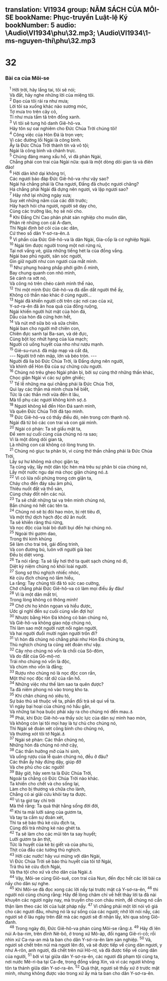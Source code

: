 translation: VI1934
group: NĂM SÁCH CỦA MÔI-SE
bookName: Phục-truyền Luật-lệ Ký 
bookNumber: 5
audio: \Audio\VI1934\phu\32.mp3; \Audio\VI1934\1-ms-nguyen-thi\phu\32.mp3
-------

<div class="title"><h1>32</h1><h3>Bài ca của Môi-se</h3></div>
<span class="verse phu_32_1"> <sup>1</sup> Hỡi trời, hãy lắng tai, tôi sẽ nói; <br/> Và đất, hãy nghe những lời của miệng tôi. <br/></span>
<span class="verse phu_32_2"> <sup>2</sup> Đạo của tôi rải ra như mưa; <br/> Lời tôi sa xuống khác nào sương móc, <br/> Tợ mưa tro trên cây cỏ, <br/> Tỉ như mưa tầm tã trên đồng xanh. <br/></span>
<span class="verse phu_32_3"> <sup>3</sup> Vì tôi sẽ tung hô danh Giê-hô-va. <br/> Hãy tôn sự oai nghiêm cho Đức Chúa Trời chúng tôi! <br/></span>
<span class="verse phu_32_4"> <sup>4</sup> Công việc của Hòn Đá là trọn vẹn; <br/> Vì các đường lối Ngài là công bình. <br/> Ấy là Đức Chúa Trời thành tín và vô tội; <br/> Ngài là công bình và chánh trực. <br/></span>
<span class="verse phu_32_5"> <sup>5</sup> Chúng đáng mang xấu hổ, vì đã phản Ngài, <br/> Chẳng phải con trai của Ngài nữa: quả là một dòng dõi gian tà và điên đảo! <br/></span>
<span class="verse phu_32_6"> <sup>6</sup> Hỡi dân khờ dại không trí, <br/> Các ngươi báo đáp Đức Giê-hô-va như vậy sao? <br/> Ngài há chẳng phải là Cha ngươi, Đấng đã chuộc ngươi chăng? <br/> Há chẳng phải Ngài đã dựng nên ngươi, và lập ngươi sao? <br/></span>
<span class="verse phu_32_7"> <sup>7</sup> Hãy nhớ lại những ngày xưa; <br/> Suy xét những năm của các đời trước; <br/> Hãy hạch hỏi cha ngươi, người sẽ dạy cho, <br/> Cùng các trưởng lão, họ sẽ nói cho. <br/></span>
<span class="verse phu_32_8"> <sup>8</sup> Khi Đấng Chí Cao phân phát sản nghiệp cho muôn dân, <br/> Phân rẽ những con cái A-đam, <br/> Thì Ngài định bờ cõi của các dân, <br/> Cứ theo số dân Y-sơ-ra-ên.<a data-toggle="tooltip" data-placement="bottom" title="Cong 17:26">⚓</a><br/></span>
<span class="verse phu_32_9"> <sup>9</sup> Vì phần của Đức Giê-hô-va là dân Ngài, Gia-cốp là cơ nghiệp Ngài. <br/></span>
<span class="verse phu_32_10"> <sup>10</sup> Ngài tìm được người trong một nơi rừng rú, <br/> Tại nơi vắng vẻ, giữa những tiếng hét la của đồng vắng. <br/> Ngài bao phủ người, săn sóc người, <br/> Gìn giữ người như con ngươi của mắt mình. <br/></span>
<span class="verse phu_32_11"> <sup>11</sup> Như phụng hoàng phấp phới giỡn ổ mình, <br/> Bay chung quanh con nhỏ mình, <br/> Sè cánh ra xớt nó, <br/> Và cõng nó trên chéo cánh mình thể nào, <br/></span>
<span class="verse phu_32_12"> <sup>12</sup> Thì một mình Đức Giê-hô-va đã dẫn dắt người thể ấy, <br/> Không có thần nào khác ở cùng người… <br/></span>
<span class="verse phu_32_13"> <sup>13</sup> Ngài đã khiến người cỡi trên các nơi cao của xứ, <br/> Y-sơ-ra-ên đã ăn hoa quả của đồng ruộng, <br/> Ngài khiến người hút mật của hòn đá, <br/> Dầu của hòn đá cứng hơn hết, <br/></span>
<span class="verse phu_32_14"> <sup>14</sup> Và nút mỡ sữa bò và sữa chiên. <br/> Ngài ban cho người mỡ chiên con, <br/> Chiên đực sanh tại Ba-san, và dê đực, <br/> Cùng bột lọc nhứt hạng của lúa mạch; <br/> Người có uống huyết của nho như rượu mạnh. <br/></span>
<span class="verse phu_32_15"> <sup>15</sup> Giê-su-run<a data-toggle="tooltip" data-placement="bottom" title="Giê-su-run là một tên của Dan Y-sơ-ra-ên dùng trong văn thi">⚓</a> đã mập mạp và cất đá, <br/> --- Người trở nên mập, lớn và béo tròn. --- <br/> Người đã lìa bỏ Đức Chúa Trời, là Đấng dựng nên người, <br/> Và khinh dể Hòn Đá của sự chửng cứu người. <br/></span>
<span class="verse phu_32_16"> <sup>16</sup> Chúng nó trêu ghẹo Ngài phân bì, bởi sự cúng thờ những thần khác, <br/> Chọc giận Ngài vì các sự gớm ghiếc; <br/></span>
<span class="verse phu_32_17"> <sup>17</sup> Tế lễ những ma quỉ chẳng phải là Đức Chúa Trời, <br/> Quì lạy các thần mà mình chưa hề biết, <br/> Tức là các thần mới vừa đến ít lâu, <br/> Mà tổ phụ các ngươi không kính sợ.<a data-toggle="tooltip" data-placement="bottom" title="1Co 10:20">⚓</a><br/></span>
<span class="verse phu_32_18"> <sup>18</sup> Ngươi không kể đến Hòn Đá sanh mình, <br/> Và quên Đức Chúa Trời đã tạo mình. <br/></span>
<span class="verse phu_32_19"> <sup>19</sup> Đức Giê-hô-va có thấy điều đó, nên trong cơn thạnh nộ. <br/> Ngài đã từ bỏ các con trai và con gái mình. <br/></span>
<span class="verse phu_32_20"> <sup>20</sup> Ngài có phán: Ta sẽ giấu mặt ta, <br/> Để xem sự cuối cùng của chúng nó ra sao; <br/> Vì là một dòng dõi gian tà, <br/> Là những con cái không có lòng trung tín. <br/></span>
<span class="verse phu_32_21"> <sup>21</sup> Chúng nó giục ta phân bì, vì cúng thờ thần chẳng phải là Đức Chúa Trời, <br/> Lấy sự hư không mà chọc giận ta; <br/> Ta cũng vậy, lấy một dân tộc hèn mà trêu sự phân bì của chúng nó, <br/> Lấy một nước ngu dại mà chọc giận chúng nó.<a data-toggle="tooltip" data-placement="bottom" title="1Co 10:22; Ro 10:19">⚓</a><br/></span>
<span class="verse phu_32_22"> <sup>22</sup> Vì có lửa nổi phừng trong cơn giận ta, <br/> Cháy cho đến đáy sâu âm phủ, <br/> Thiêu nuốt đất và thổ sản, <br/> Cùng cháy đốt nền các núi. <br/></span>
<span class="verse phu_32_23"> <sup>23</sup> Ta sẽ chất những tai vạ trên mình chúng nó, <br/> Bắn chúng nó hết các tên ta. <br/></span>
<span class="verse phu_32_24"> <sup>24</sup> Chúng nó sẽ bị đói hao mòn, bị rét tiêu đi, <br/> Và một thứ dịch hạch độc dữ ăn nuốt. <br/> Ta sẽ khiến răng thú rừng, <br/> Và nọc độc của loài bò dưới bụi đến hại chúng nó. <br/></span>
<span class="verse phu_32_25"> <sup>25</sup> Ngoài thì gươm dao, <br/> Trong thì kinh khủng <br/> Sẽ làm cho trai trẻ, gái đồng trinh, <br/> Và con đương bú, luôn với người già bạc <br/> Đều bị diệt vong. <br/></span>
<span class="verse phu_32_26"> <sup>26</sup> Ta nói rằng: Ta sẽ lấy hơi thở ta quét sạch chúng nó đi, <br/> Diệt kỷ niệm chúng nó khỏi loài người. <br/></span>
<span class="verse phu_32_27"> <sup>27</sup> Song sợ thù nghịch nhiếc nhóc, <br/> Kẻ cừu địch chúng nó lầm hiểu, <br/> La rằng: Tay chúng tôi đã tỏ sức cao cường, <br/> Chớ chẳng phải Đức Giê-hô-va có làm mọi điều ấy đâu! <br/></span>
<span class="verse phu_32_28"> <sup>28</sup> Vì là một dân mất trí, <br/> Trong lòng không có thông minh! <br/></span>
<span class="verse phu_32_29"> <sup>29</sup> Chớ chi họ khôn ngoan và hiểu được, <br/> Ước gì nghĩ đến sự cuối cùng vẫn đợi họ! <br/></span>
<span class="verse phu_32_30"> <sup>30</sup> Nhược bằng Hòn Đá không có bán chúng nó, <br/> Và Giê-hô-va không giao nộp chúng nó, <br/> Thì làm sao một người rượt nổi ngàn người, <br/> Và hai người đuổi mười ngàn người trốn đi? <br/></span>
<span class="verse phu_32_31"> <sup>31</sup> Vì hòn đá chúng nó chẳng phải như Hòn Đá chúng ta, <br/> Thù nghịch chúng ta cũng xét đoán như vậy. <br/></span>
<span class="verse phu_32_32"> <sup>32</sup> Cây nho chúng nó vốn là chồi của Sô-đôm, <br/> Và do đất của Gô-mô-rơ. <br/> Trái nho chúng nó vốn là độc, <br/> Và chùm nho vốn là đắng; <br/></span>
<span class="verse phu_32_33"> <sup>33</sup> Rượu nho chúng nó là nọc độc con rắn, <br/> Một thứ nọc độc rất dữ của rắn hổ. <br/></span>
<span class="verse phu_32_34"> <sup>34</sup> Những việc như thế làm sao ta quên được? <br/> Ta đã niêm phong nó vào trong kho ta. <br/></span>
<span class="verse phu_32_35"> <sup>35</sup> Khi chân chúng nó xiêu tó, <br/> Sự báo thù sẽ thuộc về ta, phần đối trả sẽ qui về ta. <br/> Vì ngày bại hoại của chúng nó hầu gần, <br/> Và những tai họa buộc phải xảy ra cho chúng nó đến mau.<a data-toggle="tooltip" data-placement="bottom" title="Ro 12:19; He 10:30">⚓</a><br/></span>
<span class="verse phu_32_36"> <sup>36</sup> Phải, khi Đức Giê-hô-va thấy sức lực của dân sự mình hao mòn, <br/> Và không còn lại tôi mọi hay là tự chủ cho chúng nó, <br/> Thì Ngài sẽ đoán xét công bình cho chúng nó, <br/> Và thương xót tôi tớ Ngài.<a data-toggle="tooltip" data-placement="bottom" title="Thi 135:14">⚓</a><br/></span>
<span class="verse phu_32_37"> <sup>37</sup> Ngài sẽ phán: Các thần chúng nó, <br/> Những hòn đá chúng nó nhờ cậy, <br/></span>
<span class="verse phu_32_38"> <sup>38</sup> Các thần hưởng mỡ của hi sinh, <br/> Và uống rượu của lễ quán chúng nó, đều ở đâu? <br/> Các thần ấy hãy đứng dậy, giúp đỡ <br/> Và che phủ cho các người! <br/></span>
<span class="verse phu_32_39"> <sup>39</sup> Bây giờ, hãy xem ta là Đức Chúa Trời, <br/> Ngoài ta chẳng có Đức Chúa Trời nào khác. <br/> Ta khiến cho chết và cho sống lại, <br/> Làm cho bị thương và chữa cho lành, <br/> Chẳng có ai giải cứu khỏi tay ta được. <br/></span>
<span class="verse phu_32_40"> <sup>40</sup> Vì ta giơ tay chỉ trời <br/> Mà thề rằng: Ta quả thật hằng sống đời đời, <br/></span>
<span class="verse phu_32_41"> <sup>41</sup> Khi ta mài lưỡi sáng của gươm ta, <br/> Và tay ta cầm sự đoán xét, <br/> Thì ta sẽ báo thù kẻ cừu địch ta, <br/> Cùng đối trả những kẻ nào ghét ta. <br/></span>
<span class="verse phu_32_42"> <sup>42</sup> Ta sẽ làm cho các mũi tên ta say huyết; <br/> Lưỡi gươm ta ăn thịt, <br/> Tức là huyết của kẻ bị giết và của phu tù, <br/> Thịt của đầu các tướng thù nghịch. <br/></span>
<span class="verse phu_32_43"> <sup>43</sup> Hỡi các nước! hãy vui mừng với dân Ngài, <br/> Vì Đức Chúa Trời sẽ báo thù huyết của tôi tớ Ngài, <br/> Trả thù kẻ cừu địch Ngài, <br/> Và tha tội cho xứ và cho dân của Ngài.<a data-toggle="tooltip" data-placement="bottom" title="Ro 15:10; Kh 19:2">⚓</a><br/></span>
<span class="verse phu_32_44"> <sup>44</sup> Vậy, Môi-se cùng Giô-suê, con trai của Nun, đến đọc hết các lời bài ca nầy cho dân sự nghe. <br/></span>
<span class="verse phu_32_45"> <sup>45</sup> Khi Môi-se đã đọc xong các lời nầy tại trước mặt cả Y-sơ-ra-ên, </span>
<span class="verse phu_32_46"><sup>46</sup> thì người nói cùng chúng rằng: Hãy để lòng chăm chỉ về hết thảy lời ta đã nài khuyên các ngươi ngày nay, mà truyền cho con cháu mình, để chúng nó cẩn thận làm theo các lời của luật pháp nầy. </span>
<span class="verse phu_32_47"><sup>47</sup> Vì chẳng phải một lời nói vô giá cho các ngươi đâu, nhưng nó là sự sống của các ngươi; nhờ lời nói nầy, các ngươi sẽ ở lâu ngày trên đất mà các ngươi sẽ đi nhận lấy, khi qua sông Giô-đanh. <br/></span>
<span class="verse phu_32_48"> <sup>48</sup> Trong ngày đó, Đức Giê-hô-va phán cùng Môi-se rằng:<a data-toggle="tooltip" data-placement="bottom" title="Dan 27:12-14; Phu 3:23-27">⚓</a></span>
<span class="verse phu_32_49"><sup>49</sup> Hãy đi lên núi A-ba-rim, trên đỉnh Nê-bô, ở trong xứ Mô-áp, đối ngang Giê-ri-cô; rồi nhìn xứ Ca-na-an mà ta ban cho dân Y-sơ-ra-ên làm sản nghiệp. </span>
<span class="verse phu_32_50"><sup>50</sup> Vả, ngươi sẽ chết trên núi mà ngươi lên đó, và sẽ được tiếp về cùng dân ngươi, y như A-rôn, anh ngươi, đã chết trên núi Hô-rơ, và đã được tiếp về cùng dân của người, </span>
<span class="verse phu_32_51"><sup>51</sup> bởi vì tại giữa dân Y-sơ-ra-ên, các ngươi đã phạm tội cùng ta, nơi nước Mê-ri-ba tại Ca-đe, trong đồng vắng Xin, và vì các ngươi không tôn ta thánh giữa dân Y-sơ-ra-ên. </span>
<span class="verse phu_32_52"><sup>52</sup> Quả thật, ngươi sẽ thấy xứ ở trước mặt mình, nhưng không được vào trong xứ ấy mà ta ban cho dân Y-sơ-ra-ên. <br/></span>

